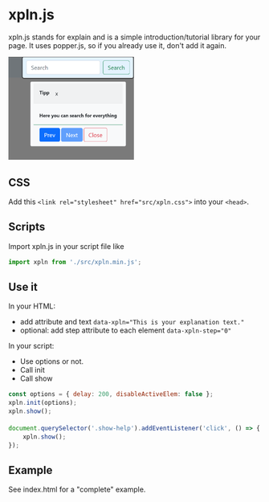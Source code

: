 # xpln.js

xpln.js stands for explain and is a simple introduction/tutorial library for your page.
It uses popper.js, so if you already use it, don't add it again.

<img src="doc/sample-1.png" width="250" >

## CSS
Add this `<link rel="stylesheet" href="src/xpln.css">` into your `<head>`.

## Scripts
Import xpln.js in your script file like 
```js
import xpln from './src/xpln.min.js';
```

## Use it
In your HTML:
- add attribute and text `data-xpln="This is your explanation text."`
- optional: add step attribute to each element `data-xpln-step="0"`

In your script:
- Use options or not.
- Call init
- Call show

```js
const options = { delay: 200, disableActiveElem: false };
xpln.init(options);
xpln.show();

document.querySelector('.show-help').addEventListener('click', () => {
    xpln.show();
});
```

## Example
See index.html for a "complete" example.
